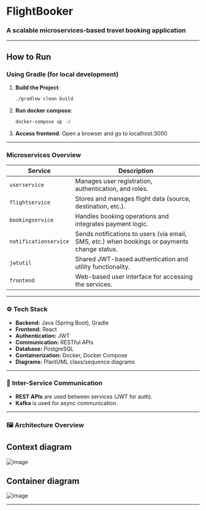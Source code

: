 # __FlightBooker__
### A scalable microservices-based travel booking application
---
## How to Run

### Using Gradle (for local development)
1. **Build the Project**:
   ```bash
   ./gradlew clean build

2. **Run docker compose**:
   ```bash
   docker-compose up -d

3. **Access frontend**:
   Open a browser and go to localhost:3000



---

### Microservices Overview

| Service               | Description                                                                                             |
|-----------------------|---------------------------------------------------------------------------------------------------------|
| `userservice`         | Manages user registration, authentication, and roles.                                                 |
| `flightservice`       | Stores and manages flight data (source, destination, etc.).                                             |
| `bookingservice`      | Handles booking operations and integrates payment logic.                                              |
| `notificationservice` | Sends notifications to users (via email, SMS, etc.) when bookings or payments change status.            |
| `jwtutil`             | Shared JWT-based authentication and utility functionality.                                            |
| `frontend`            | Web-based user interface for accessing the services.                                               
---

### ⚙️ **Tech Stack**
- **Backend:** Java (Spring Boot), Gradle
- **Frontend:** React
- **Authentication:** JWT
- **Communication:** RESTful APIs
- **Database:** PostgreSQL
- **Containerization:** Docker, Docker Compose
- **Diagrams:** PlantUML class/sequence diagrams

---

### 🔄 **Inter-Service Communication**
- **REST APIs** are used between services (JWT for auth).
- **Kafka** is used for async communication.

---

### 🖼️ **Architecture Overview**
## Context diagram
![image](https://github.com/user-attachments/assets/442772ff-d931-4f12-934e-74d80a74a817)

## Container diagram
![image](https://github.com/user-attachments/assets/a58fc240-ced7-4726-a324-c8056a380884)

---
